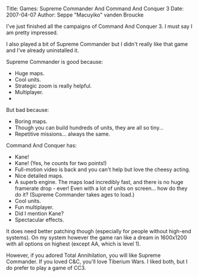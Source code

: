 Title: Games: Supreme Commander And Command And Conquer 3
Date: 2007-04-07
Author: Seppe "Macuyiko" vanden Broucke

I've just finished all the campaigns of Command And Conquer 3. I must say I am pretty impressed.  
I also played a bit of Supreme Commander but I didn't really like that game and I've already uninstalled it.  
Supreme Commander is good because:  
  - Huge maps.
  - Cool units.
  - Strategic zoom is really helpful.
  - Multiplayer.
  - 
But bad because:
  - Boring maps.
  - Though you can build hundreds of units, they are all so tiny...
  - Repetitive missions... always the same.
Command And Conquer has:
  - Kane!
  - Kane! (Yes, he counts for two points!)
  - Full-motion video is back and you can't help but love the cheesy acting.
  - Nice detailed maps.
  - A superb engine. The maps load incredibly fast, and there is no huge framerate drop - ever! Even with a lot of units on screen... how do they do it? (Supreme Commander takes ages to load.)
  - Cool units.
  - Fun multiplayer.
  - Did I mention Kane?
  - Spectacular effects.
It does need better patching though (especially for people without high-end systems). On my system however the game ran like a dream in 1600x1200 with all options on highest (except AA, which is level 1).
However, if you adored Total Annihilation, you will like Supreme Commander. If you loved C&C, you'll love Tiberium Wars. I liked both, but I do prefer to play a game of CC3.